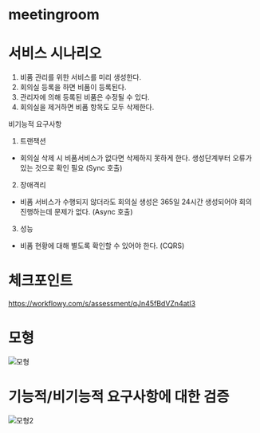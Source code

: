 # meetingroom


# 서비스 시나리오

1. 비품 관리를 위한 서비스를 미리 생성한다.
2. 회의실 등록을 하면 비품이 등록된다.
3. 관리자에 의해 등록된 비품은 수정될 수 있다.
4. 회의실을 제거하면 비품 항목도 모두 삭제한다.


비기능적 요구사항
1. 트랜잭션
  - 회의실 삭제 시 비품서비스가 없다면 삭제하지 못하게 한다. 생성단계부터 오류가 있는 것으로 확인 필요 (Sync 호출) 
2. 장애격리
  - 비품 서비스가 수행되지 않더라도 회의실 생성은 365일 24시간 생성되어야 회의 진행하는데 문제가 없다. (Async 호출)
3. 성능
  - 비품 현황에 대해 별도록 확인할 수 있어야 한다. (CQRS)


# 체크포인트
https://workflowy.com/s/assessment/qJn45fBdVZn4atl3


# 모형
![모형](https://user-images.githubusercontent.com/78134049/109769512-a8191f00-7c3d-11eb-88bb-334660ee98be.png)

# 기능적/비기능적 요구사항에 대한 검증
![모형2](https://user-images.githubusercontent.com/78134049/109770245-ad2a9e00-7c3e-11eb-9b18-1091ffd17ee0.png)
